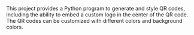 This project provides a Python program to generate and style QR codes, including the ability to embed a custom logo in the center of the QR code. The QR codes can be customized with different colors and background colors.

